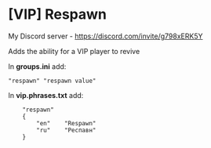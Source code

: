 # [VIP] Respawn
My Discord server - https://discord.com/invite/g798xERK5Y

Adds the ability for a VIP player to revive

In **groups.ini** add:
```
"respawn" "respawn value"
```

In **vip.phrases.txt** add:
```
	"respawn"
	{
		"en"	"Respawn"
		"ru"	"Респавн"
	}
```